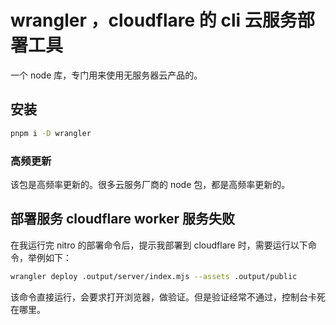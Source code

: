 # wrangler ，cloudflare 的 cli 云服务部署工具

一个 node 库，专门用来使用无服务器云产品的。

## 安装

```bash
pnpm i -D wrangler
```

### 高频更新

该包是高频率更新的。很多云服务厂商的 node 包，都是高频率更新的。

## 部署服务 cloudflare worker 服务失败

在我运行完 nitro 的部署命令后，提示我部署到 cloudflare 时，需要运行以下命令，举例如下：

```bash
wrangler deploy .output/server/index.mjs --assets .output/public
```

该命令直接运行，会要求打开浏览器，做验证。但是验证经常不通过，控制台卡死在哪里。

<!--  -->
